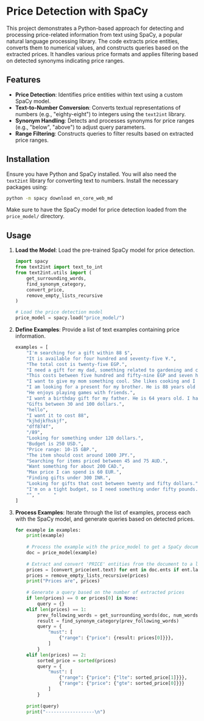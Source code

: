 # Price Detection with SpaCy

This project demonstrates a Python-based approach for detecting and processing price-related information from text using SpaCy, a popular natural language processing library. The code extracts price entities, converts them to numerical values, and constructs queries based on the extracted prices. It handles various price formats and applies filtering based on detected synonyms indicating price ranges.

## Features

- **Price Detection**: Identifies price entities within text using a custom SpaCy model.
- **Text-to-Number Conversion**: Converts textual representations of numbers (e.g., "eighty-eight") to integers using the `text2int` library.
- **Synonym Handling**: Detects and processes synonyms for price ranges (e.g., "below", "above") to adjust query parameters.
- **Range Filtering**: Constructs queries to filter results based on extracted price ranges.

## Installation

Ensure you have Python and SpaCy installed. You will also need the `text2int` library for converting text to numbers. Install the necessary packages using:

```bash
python -m spacy download en_core_web_md
```

Make sure to have the SpaCy model for price detection loaded from the `price_model/` directory.

## Usage

1. **Load the Model**: Load the pre-trained SpaCy model for price detection.

   ```python
   import spacy
   from text2int import text_to_int
   from text2int.utils import (
       get_surrounding_words, 
       find_synonym_category, 
       convert_price, 
       remove_empty_lists_recursive
   )

   # Load the price detection model
   price_model = spacy.load("price_model/")
   ```

2. **Define Examples**: Provide a list of text examples containing price information.

   ```python
   examples = [
       "I'm searching for a gift within 88 $",
       "It is available for four hundred and seventy-five ¥.",
       "The total cost is twenty-five EGP.",
       "I need a gift for my dad, something related to gardening and costs around one hundred and fifty $.",
       "This costs between five hundred and fifty-nine EGP and seven hundred and four EGP.",
       "I want to give my mom something cool. She likes cooking and I have a budget of eight hundred and seventy-nine ¥.",
       "I am looking for a present for my brother. He is 88 years old and likes computer games. please below 50.8 euros",
       "He enjoys playing games with friends.",
       "I want a birthday gift for my father. He is 64 years old. I have 100 in my bank account.",
       "Gifts between 30 and 100 dollars.",
       "hello",
       "I want it to cost 88",
       "kjhdjkfhskjf",
       "dff874f",
       "/89",
       "Looking for something under 120 dollars.",
       "Budget is 250 USD.",
       "Price range: 10-15 GBP.",
       "The item should cost around 1000 JPY.",
       "Searching for items priced between 45 and 75 AUD.",
       "Want something for about 200 CAD.",
       "Max price I can spend is 60 EUR.",
       "Finding gifts under 300 INR.",
       "Looking for gifts that cost between twenty and fifty dollars.",
       "I'm on a tight budget, so I need something under fifty pounds.",
       "", "     "
   ]
   ```

3. **Process Examples**: Iterate through the list of examples, process each with the SpaCy model, and generate queries based on detected prices.

   ```python
   for example in examples:
       print(example)
       
       # Process the example with the price_model to get a SpaCy document object
       doc = price_model(example)
       
       # Extract and convert 'PRICE' entities from the document to a list of prices
       prices = [convert_price(ent.text) for ent in doc.ents if ent.label_ == 'PRICE']
       prices = remove_empty_lists_recursive(prices)
       print("Prices are", prices)
       
       # Generate a query based on the number of extracted prices
       if len(prices) == 0 or prices[0] is None:
           query = {}
       elif len(prices) == 1:
           prev_following_words = get_surrounding_words(doc, num_words=4)
           result = find_synonym_category(prev_following_words)
           query = {
               "must": [
                   {"range": {"price": {result: prices[0]}}},
               ]
           }
       elif len(prices) == 2:
           sorted_price = sorted(prices)
           query = {
               "must": [
                   {"range": {"price": {"lte": sorted_price[1]}}},
                   {"range": {"price": {"gte": sorted_price[0]}}}
               ]
           }
       
       print(query)
       print("------------------\n")
   ```
